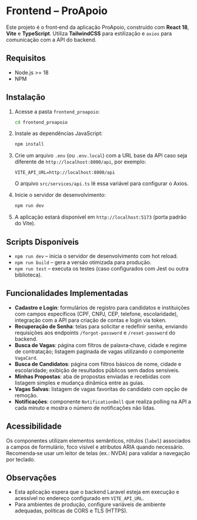 # Frontend – ProApoio

Este projeto é o front‑end da aplicação ProApoio, construído com **React 18**, **Vite** e **TypeScript**. Utiliza **TailwindCSS** para estilização e `axios` para comunicação com a API do backend.

## Requisitos

- Node.js >= 18
- NPM

## Instalação

1. Acesse a pasta `frontend_proapoio`:

   ```bash
   cd frontend_proapoio
   ```

2. Instale as dependências JavaScript:

   ```bash
   npm install
   ```

3. Crie um arquivo `.env` (ou `.env.local`) com a URL base da API caso seja diferente de `http://localhost:8000/api`, por exemplo:

   ```env
   VITE_API_URL=http://localhost:8000/api
   ```

   O arquivo `src/services/api.ts` lê essa variável para configurar o Axios.

4. Inicie o servidor de desenvolvimento:

   ```bash
   npm run dev
   ```

5. A aplicação estará disponível em `http://localhost:5173` (porta padrão do Vite).

## Scripts Disponíveis

- `npm run dev` – inicia o servidor de desenvolvimento com hot reload.
- `npm run build` – gera a versão otimizada para produção.
- `npm run test` – executa os testes (caso configurados com Jest ou outra biblioteca).

## Funcionalidades Implementadas

- **Cadastro e Login**: formulários de registro para candidatos e instituições com campos específicos (CPF, CNPJ, CEP, telefone, escolaridade), integração com a API para criação de contas e login via token.
- **Recuperação de Senha**: telas para solicitar e redefinir senha, enviando requisições aos endpoints `/forgot-password` e `/reset-password` do backend.
- **Busca de Vagas**: página com filtros de palavra‑chave, cidade e regime de contratação; listagem paginada de vagas utilizando o componente `VagaCard`.
- **Busca de Candidatos**: página com filtros básicos de nome, cidade e escolaridade; exibição de resultados públicos sem dados sensíveis.
- **Minhas Propostas**: aba de propostas enviadas e recebidas com listagem simples e mudança dinâmica entre as guias.
- **Vagas Salvas**: listagem de vagas favoritas do candidato com opção de remoção.
- **Notificações**: componente `NotificationBell` que realiza polling na API a cada minuto e mostra o número de notificações não lidas.

## Acessibilidade

Os componentes utilizam elementos semânticos, rótulos (`label`) associados a campos de formulário, foco visível e atributos ARIA quando necessário. Recomenda‑se usar um leitor de telas (ex.: NVDA) para validar a navegação por teclado.

## Observações

- Esta aplicação espera que o backend Laravel esteja em execução e acessível no endereço configurado em `VITE_API_URL`.
- Para ambientes de produção, configure variáveis de ambiente adequadas, políticas de CORS e TLS (HTTPS).